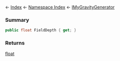 ← [Index](Api-Index) ← [Namespace Index](Namespace-Index) ← [IMyGravityGenerator](SpaceEngineers.Game.ModAPI.Ingame.IMyGravityGenerator)

### Summary

```csharp
public float FieldDepth { get; }
```

### Returns

[float](https://docs.microsoft.com/en-us/dotnet/api/system.single?view=netframework-4.6)

